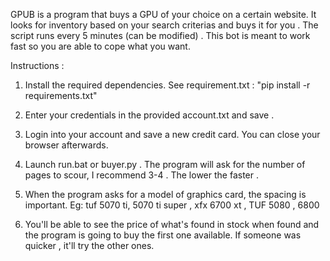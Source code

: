 
GPUB is a program that buys a GPU of your choice on a certain website. It looks 
for inventory based on your search criterias and buys it for you . 
The script runs every 5 minutes (can be modified) . This bot is meant to work fast so you are able
to cope what you want.

Instructions : 

 1. Install the required dependencies. See requirement.txt :
    "pip install -r requirements.txt"
 
 2. Enter your credentials in the provided account.txt and save . 

 3. Login into your account and save a new credit card. You can close
    your browser afterwards.
 
 4. Launch run.bat or buyer.py . The program will ask for 
    the number of pages to scour, I recommend 3-4 . The lower the faster .

 5. When the program asks for a model of graphics card, the spacing is important. Eg: tuf 5070 ti,
    5070 ti super , xfx 6700 xt , TUF 5080 , 6800

 6. You'll be able to see the price of what's found in stock when found and the program is going 
    to buy the first one available. If someone was quicker , it'll try the other ones.



